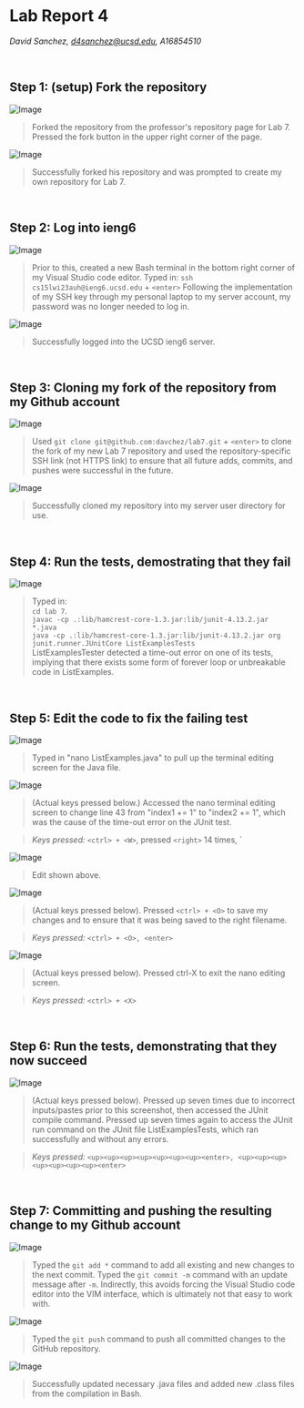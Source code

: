 # Lab Report 4
_David Sanchez, d4sanchez@ucsd.edu, A16854510_

<br>

## Step 1: (setup) Fork the repository

![Image](lab7report/fork.png)

> Forked the repository from the professor's repository page for Lab 7.  Pressed the fork button in the upper right corner of the page.

![Image](lab7report/forkafter.png)

> Successfully forked his repository and was prompted to create my own repository for Lab 7.

<br>

## Step 2: Log into ieng6

![Image](lab7report/login.png)

> Prior to this, created a new Bash terminal in the bottom right corner of my Visual Studio code editor.  Typed in: 
> `ssh cs15lwi23auh@ieng6.ucsd.edu` + `<enter>` 
> Following the implementation of my SSH key through my personal laptop to my server account, my password was no longer needed to log in.

![Image](lab7report/loginafter.png)

> Successfully logged into the UCSD ieng6 server.

<br>

## Step 3: Cloning my fork of the repository from my Github account

![Image](lab7report/gitclone.png)

> Used `git clone git@github.com:davchez/lab7.git` + `<enter>` to clone the fork of my new Lab 7 repository and used the repository-specific SSH link (not HTTPS link) to ensure that all future adds, commits, and pushes were successful in the future.

![Image](lab7report/gitcloneafter.png)

> Successfully cloned my repository into my server user directory for use.

<br>

## Step 4: Run the tests, demostrating that they fail

![Image](lab7report/junitfail.png)

> Typed in: <br>
> `cd lab 7`. <br>
> `javac -cp .:lib/hamcrest-core-1.3.jar:lib/junit-4.13.2.jar *.java` <br>
> `java -cp .:lib/hamcrest-core-1.3.jar:lib/junit-4.13.2.jar org junit.runner.JUnitCore ListExamplesTests` <br>
> ListExamplesTester detected a time-out error on one of its tests, implying that there exists some form of forever loop or unbreakable code in ListExamples.

<br>

## Step 5: Edit the code to fix the failing test

![Image](lab7report/nano.png)

> Typed in "nano ListExamples.java" to pull up the terminal editing screen for the Java file.

![Image](lab7report/nanoafter.png)

> (Actual keys pressed below.)  Accessed the nano terminal editing screen to change line 43 from "index1 += 1" to "index2 += 1", which was the cause of the time-out error on the JUnit test.

> _Keys pressed:_ `<ctrl> + <W>`, pressed `<right>` 14 times, <backspace>`

![Image](lab7report/nanoedit.png)

> Edit shown above.

![Image](lab7report/nanosave.png)

> (Actual keys pressed below).  Pressed `<ctrl> + <O>` to save my changes and to ensure that it was being saved to the right filename.

> _Keys pressed:_ `<ctrl> + <O>, <enter>`

![Image](lab7report/nanoexit.png)

> (Actual keys pressed below).  Pressed ctrl-X to exit the nano editing screen.

> _Keys pressed:_ `<ctrl> + <X>`

<br>

## Step 6: Run the tests, demonstrating that they now succeed

![Image](lab7report/recompile.png)

> (Actual keys pressed below).  Pressed up seven times due to incorrect inputs/pastes prior to this screenshot, then accessed the JUnit compile command.  Pressed up seven times again to access the JUnit run command on the JUnit file ListExamplesTests, which ran successfully and without any errors.

> _Keys pressed:_ `<up><up><up><up><up><up><up><enter>, <up><up><up><up><up><up><up><enter>`

<br>

## Step 7: Committing and pushing the resulting change to my Github account

![Image](lab7report/gitaddcommit.png)

> Typed the `git add *` command to add all existing and new changes to the next commit.  Typed the `git commit -m` command with an update message after `-m`.  Indirectly, this avoids forcing the Visual Studio code editor into the VIM interface, which is ultimately not that easy to work with.  

![Image](lab7report/gitpush.png)

> Typed the `git push` command to push all committed changes to the GitHub repository.

![Image](lab7report/gitresult.png)

> Successfully updated necessary .java files and added new .class files from the compilation in Bash.
